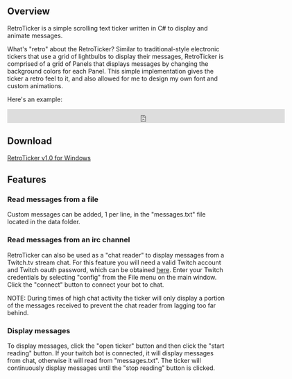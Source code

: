 ## Overview

RetroTicker is a simple scrolling text ticker written in C# to display and animate messages.

What's "retro" about the RetroTicker?  Similar to traditional-style electronic tickers that use a grid of lightbulbs to display their messages, RetroTicker is comprised of a grid of Panels that displays messages by changing the background colors for each Panel.  This simple implementation gives the ticker a retro feel to it, and also allowed for me to design my own font and custom animations.

Here's an example:

<iframe src='https://gfycat.com/ifr/ConstantAdorableBaboon' frameborder='0' scrolling='no' width='640' height='32' allowfullscreen></iframe>

## Download

[RetroTicker v1.0 for Windows](https://github.com/zgod37/retroticker/releases/tag/v1.0)

## Features

### Read messages from a file

Custom messages can be added, 1 per line, in the "messages.txt" file located in the data folder.

### Read messages from an irc channel

RetroTicker can also be used as a "chat reader" to display messages from a Twitch.tv stream chat.  For this feature you will need a valid Twitch account and Twitch oauth password, which can be obtained [here](https://twitchapps.com/tmi/).  Enter your Twitch credentials by selecting "config" from the File menu on the main window.  Click the "connect" button to connect your bot to chat.

NOTE: During times of high chat activity the ticker will only display a portion of the messages received to prevent the chat reader from lagging too far behind.

### Display messages

To display messages, click the "open ticker" button and then click the "start reading" button.  If your twitch bot is connected, it will display messages from chat, otherwise it will read from "messages.txt".  The ticker will continuously display messages until the "stop reading" button is clicked.